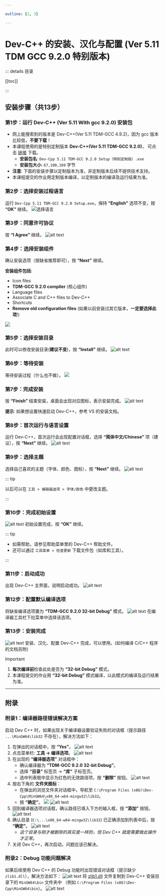 ```yaml
---

outline: [2, 3]

---
```


# Dev-C++ 的安装、汉化与配置 (Ver 5.11 TDM GCC 9.2.0 特别版本)

::: details 目录

[[toc]]

:::

## 安装步骤（共13步）

### 第1步：运行 Dev-C++ (Ver 5.11 With gcc 9.2.0) 安装包

- 网上能搜索到的版本是 Dev-C++(Ver 5.11 TDM-GCC 4.9.2)，因为 gcc 版本比较低，**不要下载**！
- 本课程使用的是特别定制版本 **Dev-C++(Ver 5.11 TDM-GCC 9.2.0)**，
可点击 [链接](/Dev-Cpp%205.11%20TDM-GCC%209.2.0%20Setup（特别定制版）.exe) 下载。
  - **安装包名**: `Dev-Cpp 5.11 TDM-GCC 9.2.0 Setup（特别定制版）.exe`
  - **安装包大小**: `67,100,189` 字节
- **注意**: 下面的安装步骤以定制版本为准，非定制版本后续不提供技术支持。
- 本课程提交的作业用定制版本编译，以定制版本的编译及运行结果为准。

### 第2步：选择安装过程语言

运行 `Dev-Cpp 5.11 TDM-GCC 9.2.0 Setup.exe`，保持 **“English”** 选项不变，按 **“OK”** 继续。
![选择语言](image.png)

### 第3步：同意许可协议

按 **“I Agree”** 继续。
![alt text](QQ20250913-221040.png)

### 第4步：选择安装组件

确认安装选项（按缺省推荐即可），按 **“Next”** 继续。

**安装组件包括**:

- Icon files
- **TDM-GCC 9.2.0 compiler** (核心组件)
- Language files
- Associate C and C++ files to Dev-C++
- Shortcuts
- **Remove old configuration files** (如果以前安装过其它版本，**一定要选择此项**!)

![](QQ20250913-221216.png)

### 第5步：选择安装目录

此时可以修改安装目录(**建议不变**)，按 **“Install”** 继续。
![alt text](QQ20250913-221311.png)

### 第6步：等待安装

等待安装过程（什么也不做）。
![](QQ20250913-221342.png)

### 第7步：完成安装

按 **“Finish”** 结束安装，桌面会出现对应图标，表示安装完成。
![alt text](QQ20250913-221450.png)

**提示**: 如果想设置快速启动 Dev-C++，参考 VS 的安装文档。

### 第8步：首次运行与语言设置

运行 Dev-C++，首次运行会出现配置对话框，选择 **“简体中文/Chinese”** 项（建议），按 **“Next”** 继续。
![alt text](QQ20250913-221536.png)

### 第9步：选择主题

选择自己喜欢的主题（字体、颜色、图标），按 **“Next”** 继续。
![alt text](image-1.png)

::: tip

以后可以在 `工具 > 编辑器选项 > 字体/颜色` 中更改主题。

:::

### 第10步：完成初始设置

![alt text](QQ20250913-221609.png)
初始设置完成，按 **“OK”** 继续。

::: tip

- 如需帮助，请参见帮助菜单里的 Dev-C++ 帮助文件。
- 还可以通过 `工具菜单 > 检查更新` 下载文件包（如库和工具）。

:::

### 第11步：启动成功

出现 Dev-C++ 主界面，说明启动成功。
![alt text](QQ20250913-221628.png)

### 第12步：配置默认编译选项

将缺省编译选项置为 **“TDM-GCC 9.2.0 32-bit Debug”** 模式。
![alt text](QQ20250913-221705.png)
在编译器工具栏下拉菜单中选择该选项。

### 第13步：安装完成

![alt text](QQ20250913-221726.png)
安装、汉化、配置 Dev-C++ 完成，可以使用。(如何编译 C/C++ 程序的文档另附)

> [!IMPORTANT]
>
> 1. **每次编译前**检查此处是否为 **“32-bit Debug”** 模式。
> 2. 本课程提交的作业用 **“32-bit Debug”** 模式编译，以此模式的编译及运行结果为准。

---

## 附录

### 附录1：编译器路径错误解决方案

启动 Dev C++ 时，如果出现关于编译器设置验证失败的对话框（提示路径 `...\MinGW64\lib32` 不存在），解决方法如下：

1. 在弹出的对话框中，按 **“Yes”**。
   ![alt text](QQ20250913-221750.png)
2. 点击菜单栏: **工具 -> 编译选项**。
   ![alt text](QQ20250913-221817.png)
3. 在出现的 **“编译器选项”** 对话框中：
    - 确认编译器为 **“TDM-GCC 9.2.0 32-bit Debug”**。
    - 选择 **“目录”** 标签页 -> **“库”** 子标签页。
    - 选中列表框中显示为红色的无效路径项，按 **“删除”** 按钮。
  ![alt text](QQ20250913-221839.png)
4. 按右下角的 **文件夹图标**：
    - 在弹出的浏览文件夹对话框中，导航至 `C:\Program Files (x86)\Dev-Cpp\MinGW64\x86_64-w64-mingw32\lib32`。
    - 按 **“确定”**。
    ![](QQ20250913-221916.png)
    ![alt text](QQ20250913-221922.png)
5. 回到编译器选项对话框，确认路径已填入下方的输入框，按 **“添加”** 按钮。
    ![alt text](QQ20250913-222009.png)
6. 确认目录 (`C:\...\x86_64-w64-mingw32\lib32`) 已正确添加到列表中后，按 **“确定”**。
    ![alt text](QQ20250913-222051.png)
    - *这个目录与刚才被删除的其实是一样的，但 Dev C++ 就是需要做此操作才正常*。
7. 关闭 Dev C++，再次启动，问题应该已解决。

### 附录2：Debug 功能问题解决

如果后续使用 Dev C++ 的 Debug 功能时出现错误对话框（提示缺少 `zlib1.dll`），解决方法如下：
![alt text](QQ20250913-222126.png)
将 [zlib1.dll](/zlib1.dll) 文件复制到 Dev-C++ 安装目录下的 `MinGW64\bin` 文件夹中
（例如 `C:\Program Files (x86)\Dev-Cpp\MinGW64\bin`）。
![alt text](QQ20250913-222152.png)

